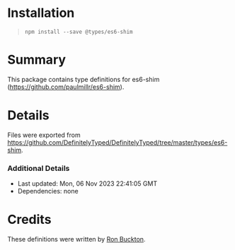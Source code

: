 # Installation
> `npm install --save @types/es6-shim`

# Summary
This package contains type definitions for es6-shim (https://github.com/paulmillr/es6-shim).

# Details
Files were exported from https://github.com/DefinitelyTyped/DefinitelyTyped/tree/master/types/es6-shim.

### Additional Details
 * Last updated: Mon, 06 Nov 2023 22:41:05 GMT
 * Dependencies: none

# Credits
These definitions were written by [Ron Buckton](https://github.com/rbuckton).
